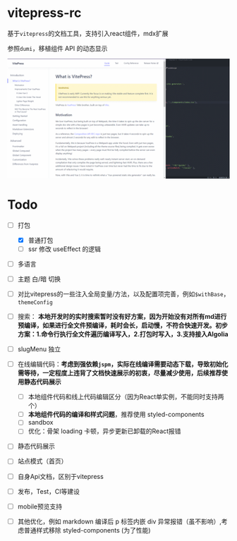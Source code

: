 # vitepress-rc
基于`vitepress`的文档工具，支持引入react组件，mdx扩展

参照`dumi`，移植组件 API 的动态显示 

![demo](demo.gif)

# Todo

- [ ] 打包
	- [x] 普通打包
	- [ ] ssr 修改 useEffect 的逻辑
- [ ] 多语言
- [ ] 主题 白/暗 切换
- [ ] 对比vitepress的一些注入全局变量/方法，以及配置项完善，例如`$withBase`，`themeConfig`
- [ ] 搜索： **本地开发时的实时搜索暂时没有好方案，因为开始没有对所有md进行预编译，如果进行全文件预编译，耗时会长，启动慢，不符合快速开发。初步方案：1.命令行执行全文件遍历编译写入，2.打包时写入，3.支持接入Algolia**
- [ ] slugMenu 独立
- [ ] 在线编辑代码：**考虑到强依赖`jspm`，实际在线编译需要动态下载，导致初始化需等待，一定程度上违背了文档快速展示的初衷，尽量减少使用，后续推荐使用静态代码展示**
	- [ ] 本地组件代码和线上代码编辑区分（因为React单实例，不能同时支持两个）
	- [ ] **本地组件代码的编译和样式问题**，推荐使用 styled-components
	- [ ] sandbox
	- [ ] 优化：骨架 loading 卡顿，异步更新已卸载的React报错
- [ ] 静态代码展示
- [ ] 站点模式（首页）
- [ ] 自身Api文档，区别于vitepress
- [ ] 发布，Test，CI等建设
- [ ] mobile预览支持
- [ ] 其他优化，例如 markdown 编译后 p 标签内嵌 div 异常报错（虽不影响）,考虑普通样式移除 styled-components (为了性能)


